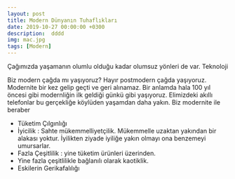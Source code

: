 ```yaml
---
layout: post
title: Modern Dünyanın Tuhaflıkları
date: 2019-10-27 00:00:00 +0300
description:  dddd
img: mac.jpg
tags: [Modern]
---
```


Çağımızda yaşamanın olumlu olduğu kadar olumsuz yönleri de var. Teknoloji

Biz modern çağda mı yaşıyoruz? Hayır postmodern çağda yaşıyoruz. Modernite bir kez gelip geçti ve geri alınamaz. Bir anlamda hala 100 yıl öncesi gibi modernliğin ilk geldiği günkü gibi yaşıyoruz. Elimizdeki akıllı telefonlar bu gerçekliğe köylüden yaşamdan daha yakın. Biz modernite ile beraber 

* Tüketim Çılgınlığı
* İyicilik : Sahte mükemmelliyetçilik. Mükemmelle uzaktan yakından bir alakası yoktur. İyilikten ziyade iyiliğe yakın olmayı ona benzemeyi umursarlar.
* Fazla Çeşitlilik : yine tüketim ürünleri üzerinden.
* Yine fazla çeşitlilikle bağlanılı olarak kaotiklik.
* Eskilerin Gerikafalılığı
